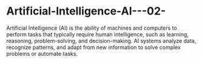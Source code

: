 # Artificial-Intelligence-AI---02-
 Artificial Intelligence (AI) is the ability of machines and computers to perform tasks that typically require human intelligence, such as learning, reasoning, problem-solving, and decision-making. AI systems analyze data, recognize patterns, and adapt from new information to solve complex problems or automate tasks. 
